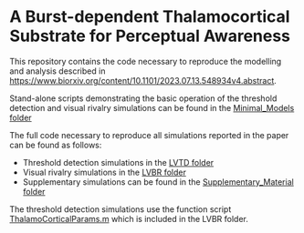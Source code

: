 # A Burst-dependent Thalamocortical Substrate for Perceptual Awareness

This repository contains the code necessary to reproduce the modelling and analysis described in https://www.biorxiv.org/content/10.1101/2023.07.13.548934v4.abstract.

Stand-alone scripts demonstrating the basic operation of the threshold detection and visual rivalry simulations can be found in the [Minimal_Models folder](https://github.com/cjwhyte/LVPA/tree/main/Minimal_Models)

The full code necessary to reproduce all simulations reported in the paper can be found as follows:
 - Threshold detection simulations in the [LVTD folder](https://github.com/cjwhyte/LVPA/tree/main/LVTD)
 - Visual rivalry simulations in the [LVBR folder](https://github.com/cjwhyte/LVPA/tree/main/LVBR)
 - Supplementary simulations can be found in the [Supplementary_Material folder](https://github.com/cjwhyte/LVPA/tree/main/Supplementary_Material)

The threshold detection simulations use the function script [ThalamoCorticalParams.m](https://github.com/cjwhyte/LVPA/blob/main/LVBR/ThalamoCorticalParams.m) which is included in the LVBR folder. 
